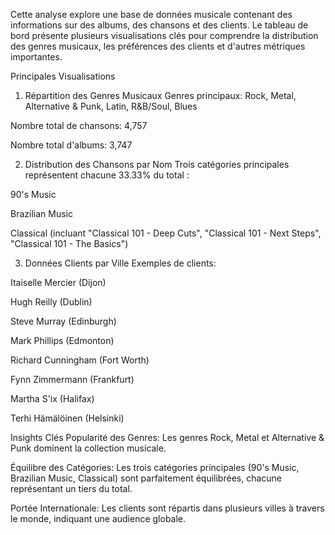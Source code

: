 Cette analyse explore une base de données musicale contenant des informations sur des albums, des chansons et des clients. Le tableau de bord présente plusieurs visualisations clés pour comprendre la distribution des genres musicaux, les préférences des clients et d'autres métriques importantes.

Principales Visualisations
1. Répartition des Genres Musicaux
Genres principaux: Rock, Metal, Alternative & Punk, Latin, R&B/Soul, Blues

Nombre total de chansons: 4,757

Nombre total d'albums: 3,747

2. Distribution des Chansons par Nom
Trois catégories principales représentent chacune 33.33% du total :

90's Music

Brazilian Music

Classical (incluant "Classical 101 - Deep Cuts", "Classical 101 - Next Steps", "Classical 101 - The Basics")

3. Données Clients par Ville
Exemples de clients:

Itaiselle Mercier (Dijon)

Hugh Reilly (Dublin)

Steve Murray (Edinburgh)

Mark Phillips (Edmonton)

Richard Cunningham (Fort Worth)

Fynn Zimmermann (Frankfurt)

Martha S'ix (Halifax)

Terhi Hämälöinen (Helsinki)

Insights Clés
Popularité des Genres: Les genres Rock, Metal et Alternative & Punk dominent la collection musicale.

Équilibre des Catégories: Les trois catégories principales (90's Music, Brazilian Music, Classical) sont parfaitement équilibrées, chacune représentant un tiers du total.

Portée Internationale: Les clients sont répartis dans plusieurs villes à travers le monde, indiquant une audience globale.
